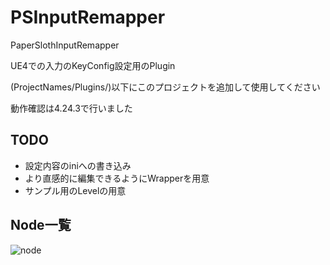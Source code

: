 # PSInputRemapper
PaperSlothInputRemapper

UE4での入力のKeyConfig設定用のPlugin

(ProjectNames/Plugins/)以下にこのプロジェクトを追加して使用してください

動作確認は4.24.3で行いました


## TODO
- 設定内容のiniへの書き込み
- より直感的に編集できるようにWrapperを用意
- サンプル用のLevelの用意


## Node一覧
![node](https://user-images.githubusercontent.com/8968076/81523303-6bb3c400-9388-11ea-9bdb-a1c5cec0c9b3.png)
